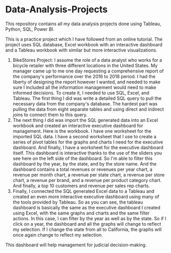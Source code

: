 # Data-Analysis-Projects
This repository contains all my data analysis projects done using Tableau, Python, SQL, Power BI.

This is a practice project which I have followed from an online tutorial. The project uses SQL database, Excel workbook with an interactive dashboard and a Tableau workbook with similar but more interactive visualizations.

1. BikeStores Project: I assume the role of a data analyst who works for a bicycle retailer with three different locations in the United States. My manager came up to me one day requesting a comprehensive report of the company's performance over the 2016 to 2018 period. I had the liberty of designing the report however I wanted, and needed to make sure I included all the information management would need to make informed decisions. To create it, I needed to use SQL, Excel, and Tableau. The first thing I did was write a detailed SQL query to pull the necessary data from the company's database. The hardest part was pulling the data from eight separate tables and using direct and indirect joins to connect them to this query.
2. The next thing I did was import the SQL generated data into an Excel workbook and created an interactive executive dashboard for management. Here is the workbook. I have one worksheet for the imported SQL data. I have a second worksheet that I use to create a series of pivot tables for the graphs and charts I need for the executive dashboard. And finally, I have a worksheet for the executive dashboard itself. This dashboard is interactive thanks to the use of the sliders you see here on the left side of the dashboard. So I'm able to filter this dashboard by the year, by the state, and by the store name. And the dashboard contains a total revenues or revenues per year chart, a revenue per month chart, a revenue per state chart, a revenue per store chart, a revenue per brand, and a revenue per product category chart. And finally, a top 10 customers and revenue per sales rep charts.
3. Finally, I connected the SQL generated Excel data to a Tableau and created an even more interactive executive dashboard using many of the tools provided by Tableau. So as you can see, the tableau dashboard is basically the same as the executive dashboard I created using Excel, with the same graphs and charts and the same filter actions. In this case, I can filter by the year as well as by the state. So if I click on a year, the dashboard and all the graphs will change to reflect my selection. If I change the state from all to California, the graphs will once again change to reflect my selection.

This dashboard will help management for judicial decision-making.

